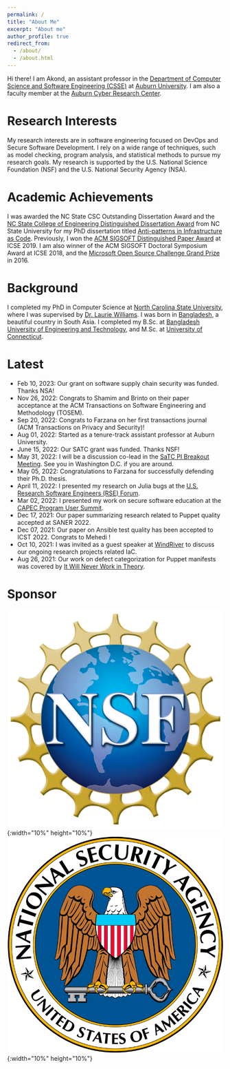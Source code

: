 ```yaml
---
permalink: /
title: "About Me"
excerpt: "About me"
author_profile: true
redirect_from: 
  - /about/
  - /about.html
---
```


Hi there! I am Akond, an assistant professor in the [Department of Computer Science and Software Engineering (CSSE)](https://www.eng.auburn.edu/comp/) at [Auburn University](https://eng.auburn.edu/). I am also a faculty member at the [Auburn Cyber Research Center](https://www.eng.auburn.edu/research/centers/auburn-cyber-research-center/index.html).  

Research Interests 
======
My research interests are in software engineering focused on DevOps and Secure Software Development. I rely on a wide range of techniques, such as model checking, program analysis, and statistical methods to pursue my research goals. My research is supported by the U.S. National Science Foundation (NSF) and the U.S. National Security Agency (NSA).  


Academic Achievements
======
I was awarded the NC State CSC Outstanding Dissertation Award and the
[NC State College of Engineering Distinguished Dissertation Award](https://tinyurl.com/akond-coe)
from NC State University for my PhD dissertation titled [Anti-patterns in Infrastructure as Code](https://repository.lib.ncsu.edu/handle/1840.20/36715).
Previously, I won the [ACM SIGSOFT Distinguished Paper Award](https://2019.icse-conferences.org/info/awards) at ICSE 2019.
I am also winner of the ACM SIGSOFT Doctoral Symposium Award at ICSE 2018, and the [Microsoft Open Source Challenge Grand Prize](https://www.microsoft.com/en-us/research/blog/opening-the-door-to-innovation-winners-of-the-first-microsoft-open-source-challenge-announced/) in 2016. 


Background
======
I completed my PhD in Computer Science at [North Carolina State University](https://www.csc.ncsu.edu/), where I was supervised by [Dr. Laurie Williams](https://collaboration.csc.ncsu.edu/laurie/). I was born in [Bangladesh](https://en.wikipedia.org/wiki/Bangladesh), a beautiful country in South Asia. I completed my B.Sc. at [Bangladesh University of Engineering and Technology](https://www.buet.ac.bd/), and M.Sc. at [University of Connecticut](https://uconn.edu/). 


Latest 
======
- Feb 10, 2023: Our grant on software supply chain security was funded. Thanks NSA! 
- Nov 26, 2022: Congrats to Shamim and Brinto on their paper acceptance at the ACM Transactions on Software Engineering and Methodology (TOSEM). 
- Sep 20, 2022: Congrats to Farzana on her first transactions journal (ACM Transactions on Privacy and Security)!  
- Aug 01, 2022: Started as a tenure-track assistant professor at Auburn University.  
- June 15, 2022: Our SATC grant was funded. Thanks NSF! 
- May 31, 2022: I will be a discussion co-lead in the [SaTC PI Breakout Meeting](https://cps-vo.org/group/satc-pimtg22/breakouts). See you in Washington D.C. if you are around.  
- May 05, 2022: Congratulations to Farzana for successfully defending their Ph.D. thesis.  
- April 11, 2022: I presented my research on Julia bugs at the [U.S. Research Software Engineers (RSE) Forum](https://us-rse.org/events/2022/2022-04-community-call/).
- Mar 02, 2022: I presented my work on secure software education at the [CAPEC Program User Summit](https://capec.mitre.org/news/index.html). 
- Dec 17, 2021: Our paper summarizing research related to Puppet quality accepted at SANER 2022. 
- Dec 07, 2021: Our paper on Ansible test quality has been accepted to ICST 2022. Congrats to Mehedi !   
- Oct 10, 2021: I was invited as a guest speaker at [WindRiver](https://www.windriver.com/) to discuss our ongoing research projects related IaC.  
- Aug 26, 2021: Our work on defect categorization for Puppet manifests was covered by [It Will Never Work in Theory](https://neverworkintheory.org/2021/08/26/defect-taxonomy-for-infrastructure-as-code.html).  



Sponsor 
======
![NSF](files/nsf.png){:width="10%" height="10%"}  ![NSA](files/nsa.png){:width="10%" height="10%"} 